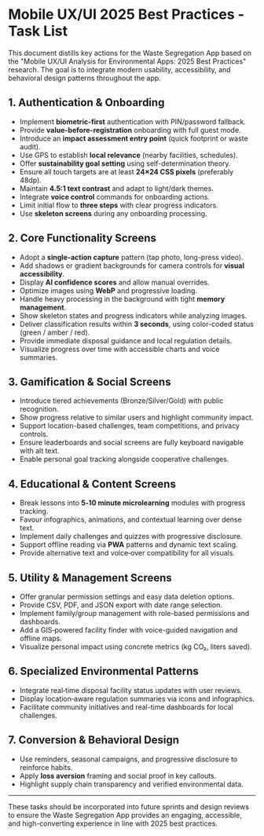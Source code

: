 # Mobile UX/UI 2025 Best Practices - Task List

This document distills key actions for the Waste Segregation App based on the "Mobile UX/UI Analysis for Environmental Apps: 2025 Best Practices" research. The goal is to integrate modern usability, accessibility, and behavioral design patterns throughout the app.

## 1. Authentication & Onboarding

- Implement **biometric-first** authentication with PIN/password fallback.
- Provide **value-before-registration** onboarding with full guest mode.
- Introduce an **impact assessment entry point** (quick footprint or waste audit).
- Use GPS to establish **local relevance** (nearby facilities, schedules).
- Offer **sustainability goal setting** using self-determination theory.
- Ensure all touch targets are at least **24×24 CSS pixels** (preferably 48dp).
- Maintain **4.5:1 text contrast** and adapt to light/dark themes.
- Integrate **voice control** commands for onboarding actions.
- Limit initial flow to **three steps** with clear progress indicators.
- Use **skeleton screens** during any onboarding processing.

## 2. Core Functionality Screens

- Adopt a **single-action capture** pattern (tap photo, long-press video).
- Add shadows or gradient backgrounds for camera controls for **visual accessibility**.
- Display **AI confidence scores** and allow manual overrides.
- Optimize images using **WebP** and progressive loading.
- Handle heavy processing in the background with tight **memory management**.
- Show skeleton states and progress indicators while analyzing images.
- Deliver classification results within **3 seconds**, using color-coded status (green / amber / red).
- Provide immediate disposal guidance and local regulation details.
- Visualize progress over time with accessible charts and voice summaries.

## 3. Gamification & Social Screens

- Introduce tiered achievements (Bronze/Silver/Gold) with public recognition.
- Show progress relative to similar users and highlight community impact.
- Support location-based challenges, team competitions, and privacy controls.
- Ensure leaderboards and social screens are fully keyboard navigable with alt text.
- Enable personal goal tracking alongside cooperative challenges.

## 4. Educational & Content Screens

- Break lessons into **5‑10 minute microlearning** modules with progress tracking.
- Favour infographics, animations, and contextual learning over dense text.
- Implement daily challenges and quizzes with progressive disclosure.
- Support offline reading via **PWA** patterns and dynamic text scaling.
- Provide alternative text and voice‑over compatibility for all visuals.

## 5. Utility & Management Screens

- Offer granular permission settings and easy data deletion options.
- Provide CSV, PDF, and JSON export with date range selection.
- Implement family/group management with role-based permissions and dashboards.
- Add a GIS‑powered facility finder with voice-guided navigation and offline maps.
- Visualize personal impact using concrete metrics (kg CO₂, liters saved).

## 6. Specialized Environmental Patterns

- Integrate real‑time disposal facility status updates with user reviews.
- Display location‑aware regulation summaries via icons and infographics.
- Facilitate community initiatives and real-time dashboards for local challenges.

## 7. Conversion & Behavioral Design

- Use reminders, seasonal campaigns, and progressive disclosure to reinforce habits.
- Apply **loss aversion** framing and social proof in key callouts.
- Highlight supply chain transparency and verified environmental data.

---

These tasks should be incorporated into future sprints and design reviews to ensure the Waste Segregation App provides an engaging, accessible, and high-converting experience in line with 2025 best practices.
